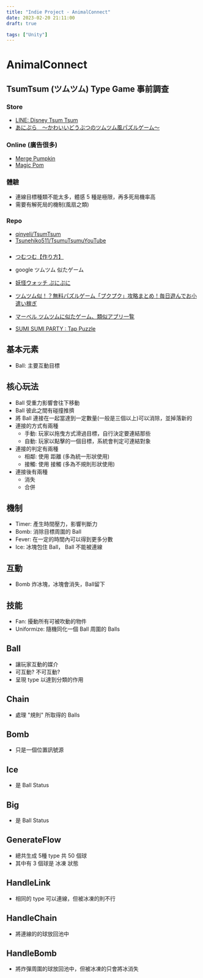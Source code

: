 ```yaml
---
title: "Indie Project - AnimalConnect"
date: 2023-02-20 21:11:00
draft: true

tags: ["Unity"]
---
```


# AnimalConnect

## TsumTsum (ツムツム) Type Game 事前調查

### Store
- [LINE: Disney Tsum Tsum](https://play.google.com/store/apps/details?id=com.linecorp.LGTMTMG&hl=zh_TW)
- [あにぷら　～かわいいどうぶつのツムツム風パズルゲーム～](https://play.google.com/store/apps/details?id=com.masanoh.AnimalPlanet)

### Online (廣告很多)
- [Merge Pumpkin](https://game16.net/burage/puzzlegame/merge-pumpkin/)
- [Magic Pom](https://game16.net/burage/puzzlegame/magic-pom/)

### 體驗
- 連線目標種類不能太多，體感 5 種是極限，再多死局機率高
- 需要有解死局的機制(風扇之類)

### Repo
- [qinyeli/TsumTsum](https://github.com/qinyeli/TsumTsum)
- [Tsunehiko511/TsumuTsumuYouTube](https://github.com/Tsunehiko511/TsumuTsumuYouTube)

### 
- [つむつむ【作り方】](https://www.youtube.com/playlist?list=PLEkX-p0oUs8ybA9iLRzchUJ0UsdJS853Y)



- google ツムツム 似たゲーム
- [妖怪ウォッチ ぷにぷに](https://play.google.com/store/apps/details?id=com.Level5.YWP&hl=en_US)
- [ツムツム似！？無料パズルゲーム「プクプク」攻略まとめ！毎日遊んでお小遣い稼ぎ](https://motokase.com/pukupuku-matome/)
- [マーベル ツムツムに似たゲーム、類似アプリ一覧](https://gameappch.com/app/alike.html?app=02843)
- [SUMI SUMI PARTY : Tap Puzzle](https://play.google.com/store/apps/details?id=jp.co.imagineer.sumikkogurashi.sumisumi2)


## 基本元素
- Ball: 主要互動目標

## 核心玩法
- Ball 受重力影響會往下移動
- Ball 彼此之間有碰撞推擠
- 將 Ball 連接在一起當達到一定數量(一般是三個以上)可以消除，並掉落新的
- 連接的方式有兩種
  - 手動: 玩家以拖曳方式滑過目標，自行決定要連結那些
  - 自動: 玩家以點擊的一個目標，系統會判定可連結對象
- 連接的判定有兩種
  - 相鄰: 使用 距離 (多為統一形狀使用)
  - 接觸: 使用 接觸 (多為不規則形狀使用)
- 連接後有兩種
  - 消失
  - 合併

## 機制
- Timer: 產生時間壓力，影響判斷力
- Bomb: 消除目標周圍的 Ball
- Fever: 在一定的時間內可以得到更多分數
- Ice: 冰塊包住 Ball， Ball 不能被連線

## 互動
- Bomb 炸冰塊，冰塊會消失，Ball留下

## 技能
- Fan: 擾動所有可被吹動的物件
- Uniformize: 隨機同化一個 Ball 周圍的 Balls



## Ball
- 讓玩家互動的媒介
- 可互動? 不可互動?
- 呈現 type 以達到分類的作用



## Chain
- 處理 "規則" 所取得的 Balls 

## Bomb
- 只是一個位置訊號源

## Ice
- 是 Ball Status

## Big
- 是 Ball Status




## GenerateFlow
- 總共生成 5種 type 共 50 個球
- 其中有 3 個球是 冰凍 狀態

## HandleLink
- 相同的 type 可以連線，但被冰凍的則不行

## HandleChain
- 將連線的的球放回池中

## HandleBomb
- 將炸彈周圍的球放回池中，但被冰凍的只會將冰消失


  